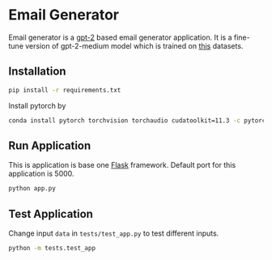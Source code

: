 # Email Generator
Email generator is a [gpt-2]() based email generator application. It is a fine-tune version of gpt-2-medium model which is trained on [this]() datasets.

## Installation
```bash
pip install -r requirements.txt
```
Install pytorch by

```bash
conda install pytorch torchvision torchaudio cudatoolkit=11.3 -c pytorch
```

## Run Application
This is application is base one [Flask]() framework.
Default port for this application is 5000.

```bash
python app.py
```

## Test Application
Change input `data` in `tests/test_app.py` to test different inputs.

```bash
python -m tests.test_app
```